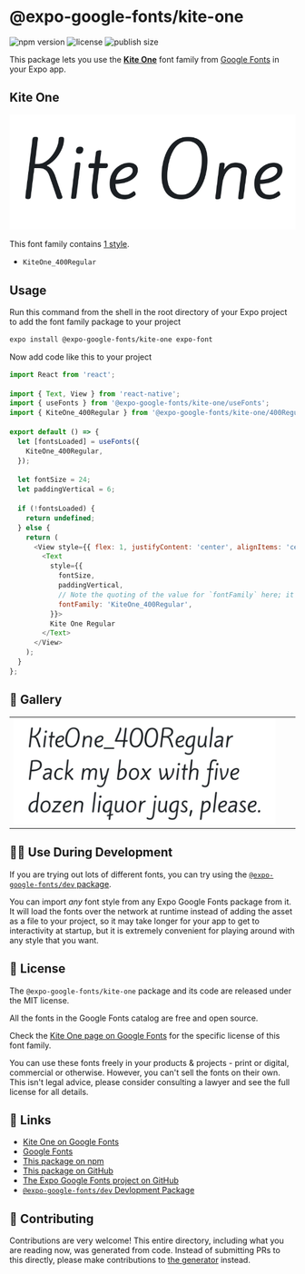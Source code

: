 # @expo-google-fonts/kite-one

![npm version](https://flat.badgen.net/npm/v/@expo-google-fonts/kite-one)
![license](https://flat.badgen.net/github/license/expo/google-fonts)
![publish size](https://flat.badgen.net/packagephobia/install/@expo-google-fonts/kite-one)

This package lets you use the [**Kite One**](https://fonts.google.com/specimen/Kite+One) font family from [Google Fonts](https://fonts.google.com/) in your Expo app.

## Kite One

![Kite One](./font-family.png)

This font family contains [1 style](#-gallery).

- `KiteOne_400Regular`

## Usage

Run this command from the shell in the root directory of your Expo project to add the font family package to your project
```sh
expo install @expo-google-fonts/kite-one expo-font
```

Now add code like this to your project
```js
import React from 'react';

import { Text, View } from 'react-native';
import { useFonts } from '@expo-google-fonts/kite-one/useFonts';
import { KiteOne_400Regular } from '@expo-google-fonts/kite-one/400Regular';

export default () => {
  let [fontsLoaded] = useFonts({
    KiteOne_400Regular,
  });

  let fontSize = 24;
  let paddingVertical = 6;

  if (!fontsLoaded) {
    return undefined;
  } else {
    return (
      <View style={{ flex: 1, justifyContent: 'center', alignItems: 'center' }}>
        <Text
          style={{
            fontSize,
            paddingVertical,
            // Note the quoting of the value for `fontFamily` here; it expects a string!
            fontFamily: 'KiteOne_400Regular',
          }}>
          Kite One Regular
        </Text>
      </View>
    );
  }
};

```

## 🔡 Gallery


||||
|-|-|-|
|![KiteOne_400Regular](.//400Regular/KiteOne_400Regular.ttf.png)||||


## 👩‍💻 Use During Development

If you are trying out lots of different fonts, you can try using the [`@expo-google-fonts/dev` package](https://github.com/freeboub/google-fonts/tree/master/font-packages/dev#readme).

You can import *any* font style from any Expo Google Fonts package from it. It will load the fonts
over the network at runtime instead of adding the asset as a file to your project, so it may take longer
for your app to get to interactivity at startup, but it is extremely convenient
for playing around with any style that you want.

## 📖 License

The `@expo-google-fonts/kite-one` package and its code are released under the MIT license.

All the fonts in the Google Fonts catalog are free and open source.

Check the [Kite One page on Google Fonts](https://fonts.google.com/specimen/Kite+One) for the specific license of this font family.

You can use these fonts freely in your products & projects - print or digital, commercial or otherwise. However, you can't sell the fonts on their own. This isn't legal advice, please consider consulting a lawyer and see the full license for all details.

## 🔗 Links

- [Kite One on Google Fonts](https://fonts.google.com/specimen/Kite+One)
- [Google Fonts](https://fonts.google.com/)
- [This package on npm](https://www.npmjs.com/package/@expo-google-fonts/kite-one)
- [This package on GitHub](https://github.com/freeboub/google-fonts/tree/master/font-packages/kite-one)
- [The Expo Google Fonts project on GitHub](https://github.com/freeboub/google-fonts)
- [`@expo-google-fonts/dev` Devlopment Package](https://github.com/freeboub/google-fonts/tree/master/font-packages/dev)

## 🤝 Contributing

Contributions are very welcome! This entire directory, including what you are reading now, was generated from code. Instead of submitting PRs to this directly, please make contributions to [the generator](https://github.com/freeboub/google-fonts/tree/master/packages/generator) instead.
